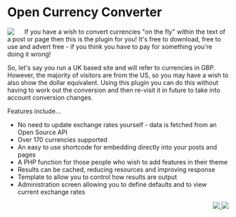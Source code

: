 # Open Currency Converter

<img src="https://ps.w.org/artiss-currency-converter/assets/icon.svg" align="left" style="padding-right: 20px">If you have a wish to convert currencies "on the fly" within the text of a post or page then this is the plugin for you! It's free to download, free to use and advert free - if you think you have to pay for something you're doing it wrong!

So, let's say you run a UK based site and will refer to currencies in GBP. However, the majority of visitors are from the US, so you may have a wish to also show the dollar equivalent. Using this plugin you can do this without having to work out the conversion and then re-visit it in future to take into account conversion changes.

Features include...

* No need to update exchange rates yourself - data is fetched from an Open Source API
* Over 170 currencies supported
* An easy to use shortcode for embedding directly into your posts and pages
* A PHP function for those people who wish to add features in their theme
* Results can be cached, reducing resources and improving response
* Template to allow you to control how results are output
* Administration screen allowing you to define defaults and to view current exchange rates

<p align="right"><a href="https://wordpress.org/plugins/artiss-currency-converter/"><img src="https://img.shields.io/wordpress/plugin/dt/artiss-currency-converter?label=wp.org%20downloads&style=for-the-badge">&nbsp;<img src="https://img.shields.io/wordpress/plugin/stars/artiss-currency-converter?color=orange&style=for-the-badge"></a></p>